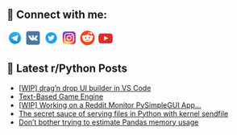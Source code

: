 ## 🔎 Connect with me:
[<img src="https://github.com/bullbesh/bullbesh/blob/main/images/Telegram.png" width="32" height="32" />](https://t.me/bullbesh)
[<img src="https://github.com/bullbesh/bullbesh/blob/main/images/VK.png" width="32" height="32" />](https://vk.com/bullbesh)
[<img src="https://github.com/bullbesh/bullbesh/blob/main/images/Twitter.png" width="32" height="32" />](https://twitter.com/bullbesh1)
[<img src="https://github.com/bullbesh/bullbesh/blob/main/images/Instagram.png" width="32" height="32" />](https://www.instagram.com/bullbesh)
[<img src="https://github.com/bullbesh/bullbesh/blob/main/images/Reddit.png" width="32" height="32" />](https://www.reddit.com/user/bullbesh)
[<img src="https://github.com/bullbesh/bullbesh/blob/main/images/YouTube.png" width="32" height="32" />](https://www.youtube.com/channel/UCtfjRs6uzgq5mfm8S06WTcg)

## 📕 Latest r/Python Posts
<!-- BLOG-POST-LIST:START -->
- [[WIP] drag’n drop UI builder in VS Code](https://www.reddit.com/r/Python/comments/10r7cml/wip_dragn_drop_ui_builder_in_vs_code/)
- [Text-Based Game Engine](https://www.reddit.com/r/Python/comments/10r6phy/textbased_game_engine/)
- [[WIP] Working on a Reddit Monitor PySimpleGUI App...](https://www.reddit.com/r/Python/comments/10r52tf/wip_working_on_a_reddit_monitor_pysimplegui_app/)
- [The secret sauce of serving files in Python with kernel sendfile](https://www.reddit.com/r/Python/comments/10r4icz/the_secret_sauce_of_serving_files_in_python_with/)
- [Don’t bother trying to estimate Pandas memory usage](https://www.reddit.com/r/Python/comments/10r4a2j/dont_bother_trying_to_estimate_pandas_memory_usage/)
<!-- BLOG-POST-LIST:END -->
